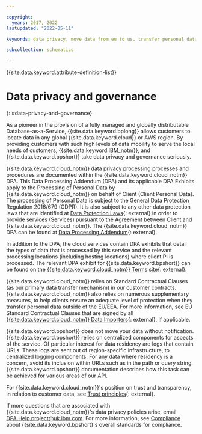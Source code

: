 ```yaml
---

copyright:
  years: 2017, 2022
lastupdated: "2022-05-11"

keywords: data privacy, move data from eu to us, transfer personal data outside eu

subcollection: schematics

---
```


{{site.data.keyword.attribute-definition-list}}

# Data privacy and governance
{: #data-privacy-and-governance}

As a pioneer in the provision of a fully managed and globally distributable Database-as-a-Service, {{site.data.keyword.bplong}} allows customers to locate data in any global {{site.data.keyword.cloud}} or AWS region. By providing customers with such high levels of data mobility to serve the local needs of customers, {{site.data.keyword.IBM_notm}}, and {{site.data.keyword.bpshort}} take data privacy and governance seriously.

{{site.data.keyword.cloud_notm}} data privacy processing processes and procedures are documented within the {{site.data.keyword.cloud_notm}} DPA. This Data Processing Addendum (DPA) and its applicable DPA Exhibits apply to the Processing of Personal Data by {{site.data.keyword.cloud_notm}} on behalf of Client (Client Personal Data). The processing of Personal Data is subject to the General Data Protection Regulation 2016/679 (GDPR). It is also subject to any other data protection laws that are identified at [Data Protection Laws](http://www.ibm.com/dpa/dpl){: external} in order to provide services (Services) pursuant to the Agreement between Client and {{site.data.keyword.cloud_notm}}. The {{site.data.keyword.cloud_notm}} DPA can be found at [Data Processing Addendum](https://www.ibm.com/dpa){: external}.

In addition to the DPA, the cloud services contain DPA exhibits that detail the types of data that is processed by this service and the relevant processing locations (including hosting locations) where client PI is processed. The relevant DPA exhibit for {{site.data.keyword.bpshort}} can be found on the [{{site.data.keyword.cloud_notm}} Terms site](https://www.ibm.com/support/customer/csol/contractexplorer/cloud/datasheets/2052E430379B11E58B2CB2A838CE4F20/en){: external}.

{{site.data.keyword.cloud_notm}} relies on Standard Contractual Clauses (as our primary data transfer mechanism) in our customer contracts. {{site.data.keyword.cloud_notm}} also relies on numerous supplementary measures, to help clients ensure an adequate level of protection when they transfer personal data outside of the EU/EEA. For more information, see EU Standard Contractual Clauses that are signed by all [{{site.data.keyword.cloud_notm}} Data Importers](https://www.ibm.com/software/sla/sladb.nsf/sla/eumc){: external}, if applicable.

{{site.data.keyword.bpshort}} does not move your data without notification. {{site.data.keyword.bpshort}} relies on centralized components for aspects of the service. Of particular interest for data residency are logs that contain URLs. These logs are sent out of region-specific infrastructure, to centralized logging components. For any data where residency is a concern, avoid its inclusion within URLs such as in the path or query string. {{site.data.keyword.bpshort}} documentation describes how this task can be achieved for various areas of our API.

For {{site.data.keyword.cloud_notm}}'s position on trust and transparency, in relation to customer data, see [Trust principles](https://www.ibm.com/blogs/policy/trust-principles/){: external}.

If more questions that are associated with {{site.data.keyword.cloud_notm}}'s data privacy policies arise, email DPA.Help.project@uk.ibm.com. For more information, see [Compliance](/docs/security-compliance?topic=security-compliance-getting-started) about {{site.data.keyword.bpshort}'s overall standards for compliance.
